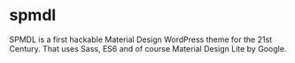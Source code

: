 # spmdl
SPMDL is a first hackable Material Design WordPress theme for the 21st Century. That uses Sass, ES6 and of course Material Design Lite by Google.

